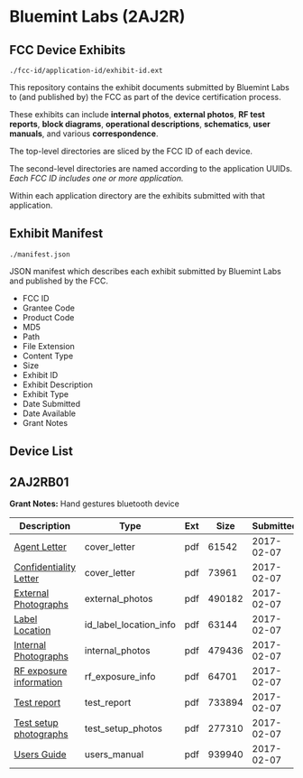 # Bluemint Labs (2AJ2R)
## FCC Device Exhibits

```
./fcc-id/application-id/exhibit-id.ext
```

This repository contains the exhibit documents submitted by Bluemint Labs to (and published by) the FCC as part of the device certification process.

These exhibits can include **internal photos**, **external photos**, **RF test reports**, **block diagrams**, **operational descriptions**, **schematics**, **user manuals**, and various **correspondence**.

The top-level directories are sliced by the FCC ID of each device.

The second-level directories are named according to the application UUIDs. *Each FCC ID includes one or more application.*

Within each application directory are the exhibits submitted with that application. 

## Exhibit Manifest

```
./manifest.json
```

JSON manifest which describes each exhibit submitted by Bluemint Labs and published by the FCC.

- FCC ID
- Grantee Code
- Product Code
- MD5
- Path
- File Extension
- Content Type
- Size
- Exhibit ID
- Exhibit Description
- Exhibit Type
- Date Submitted
- Date Available
- Grant Notes

## Device List
## 2AJ2RB01
**Grant Notes:** Hand gestures bluetooth device

| Description | Type | Ext | Size | Submitted | Available |
| ----------- | ---- | --- | ---- | --------- | --------- |
| [Agent Letter](2AJ2RB01/170b4ff48a375bec9d8faa27851bbd4b/3277483.pdf) | cover_letter | pdf | 61542 | 2017-02-07 | 2017-02-07 |
| [Confidentiality Letter](2AJ2RB01/170b4ff48a375bec9d8faa27851bbd4b/3277484.pdf) | cover_letter | pdf | 73961 | 2017-02-07 | 2017-02-07 |
| [External Photographs](2AJ2RB01/170b4ff48a375bec9d8faa27851bbd4b/3277479.pdf) | external_photos | pdf | 490182 | 2017-02-07 | 2017-08-06 |
| [Label Location](2AJ2RB01/170b4ff48a375bec9d8faa27851bbd4b/3277485.pdf) | id_label_location_info | pdf | 63144 | 2017-02-07 | 2017-02-07 |
| [Internal Photographs](2AJ2RB01/170b4ff48a375bec9d8faa27851bbd4b/3277480.pdf) | internal_photos | pdf | 479436 | 2017-02-07 | 2017-08-06 |
| [RF exposure information](2AJ2RB01/170b4ff48a375bec9d8faa27851bbd4b/3277486.pdf) | rf_exposure_info | pdf | 64701 | 2017-02-07 | 2017-02-07 |
| [Test report](2AJ2RB01/170b4ff48a375bec9d8faa27851bbd4b/3277487.pdf) | test_report | pdf | 733894 | 2017-02-07 | 2017-02-07 |
| [Test setup photographs](2AJ2RB01/170b4ff48a375bec9d8faa27851bbd4b/3277481.pdf) | test_setup_photos | pdf | 277310 | 2017-02-07 | 2017-08-06 |
| [Users Guide](2AJ2RB01/170b4ff48a375bec9d8faa27851bbd4b/3277482.pdf) | users_manual | pdf | 939940 | 2017-02-07 | 2017-08-06 |
